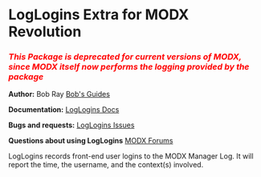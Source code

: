LogLogins Extra for MODX Revolution
=======================================

 ### ***<span style="color:red">This Package is deprecated for current versions of MODX, since MODX itself now performs the logging provided by the package</span>***

**Author:** Bob Ray [Bob's Guides](https://bobsguides.com)

**Documentation:** [LogLogins Docs](https://bobsguides.com/loglogins-tutorial.html)

**Bugs and requests:** [LogLogins Issues](https://github.com/BobRay/LogLogins/issues)

**Questions about using LogLogins** [MODX Forums](https://community.modx.com)



LogLogins records front-end user logins to the MODX Manager Log. It will report the time, the username, and the context(s) involved.

